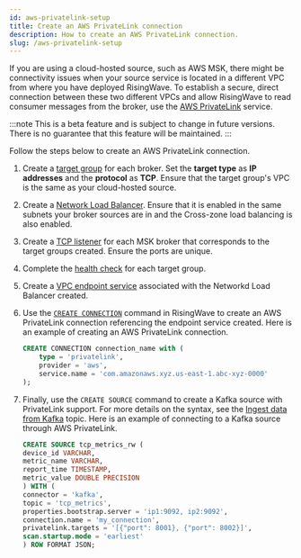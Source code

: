 ```yaml
---
id: aws-privatelink-setup
title: Create an AWS PrivateLink connection
description: How to create an AWS PrivateLink connection.
slug: /aws-privatelink-setup
---
```


If you are using a cloud-hosted source, such as AWS MSK, there might be connectivity issues when your source service is located in a different VPC from where you have deployed RisingWave. To establish a secure, direct connection between these two different VPCs and allow RisingWave to read consumer messages from the broker, use the [AWS PrivateLink](https://docs.aws.amazon.com/vpc/latest/privatelink/privatelink-share-your-services.html) service.

:::note
This is a beta feature and is subject to change in future versions. There is no guarantee that this feature will be maintained.
:::

Follow the steps below to create an AWS PrivateLink connection.

1. Create a [target group](https://docs.aws.amazon.com/elasticloadbalancing/latest/network/create-target-group.html) for each broker. Set the **target type** as **IP addresses** and the **protocol** as **TCP**. Ensure that the target group's VPC is the same as your cloud-hosted source.

2. Create a [Network Load Balancer](https://docs.aws.amazon.com/elasticloadbalancing/latest/network/create-network-load-balancer.html). Ensure that it is enabled in the same subnets your broker sources are in and the Cross-zone load balancing is also enabled. 

3. Create a [TCP listener](https://docs.aws.amazon.com/elasticloadbalancing/latest/network/create-listener.html) for each MSK broker that corresponds to the target groups created. Ensure the ports are unique.

4. Complete the [health check](https://docs.aws.amazon.com/elasticloadbalancing/latest/network/target-group-health-checks.html) for each target group.

5. Create a [VPC endpoint service](https://docs.aws.amazon.com/vpc/latest/privatelink/create-endpoint-service.html) associated with the Networkd Load Balancer created.

6. Use the [`CREATE CONNECTION`](../sql/commands/sql-create-connection.md) command in RisingWave to create an AWS PrivateLink connection referencing the endpoint service created. Here is an example of creating an AWS PrivateLink connection.
    ```sql
    CREATE CONNECTION connection_name with (
        type = 'privatelink',
        provider = 'aws',
        service.name = 'com.amazonaws.xyz.us-east-1.abc-xyz-0000'
    );
    ```

7. Finally, use the `CREATE SOURCE` command to create a Kafka source with PrivateLink support. For more details on the syntax, see the [Ingest data from Kafka](../create-source/create-source-kafka.md) topic. Here is an example of connecting to a Kafka source through AWS PrivateLink.

    ```sql
    CREATE SOURCE tcp_metrics_rw (
    device_id VARCHAR,
    metric_name VARCHAR,
    report_time TIMESTAMP,
    metric_value DOUBLE PRECISION
    ) WITH (
    connector = 'kafka',
    topic = 'tcp_metrics',
    properties.bootstrap.server = 'ip1:9092, ip2:9092',
    connection.name = 'my_connection',
    privatelink.targets = '[{"port": 8001}, {"port": 8002}]',
    scan.startup.mode = 'earliest'
    ) ROW FORMAT JSON;
    ```
